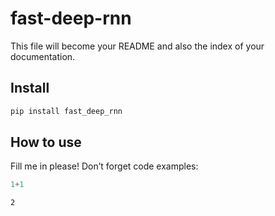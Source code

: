 # fast-deep-rnn


<!-- WARNING: THIS FILE WAS AUTOGENERATED! DO NOT EDIT! -->

This file will become your README and also the index of your
documentation.

## Install

``` sh
pip install fast_deep_rnn
```

## How to use

Fill me in please! Don’t forget code examples:

``` python
1+1
```

    2
